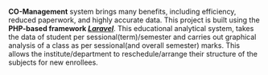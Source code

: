 <b>CO-Management</b> system brings many benefits, including efficiency, reduced paperwork, and highly accurate data. This project is built using the <b>PHP-based framework <u><i>Laravel</i></u></b>. 
This educational analytical system, takes the data of student per sessional(term)/semester and carries out graphical analysis of a class as per sessional(and overall semester) marks. 
This allows the institute/department to reschedule/arrange their structure of the subjects for new enrollees.
